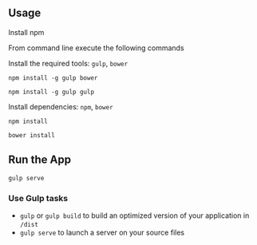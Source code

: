 ## Usage

Install npm

From command line execute the following commands

Install the required tools: `gulp`, `bower`
```
npm install -g gulp bower
```
```
npm install -g gulp gulp
```

Install dependencies: `npm`, `bower`
```
npm install 
```
```
bower install 
```

## Run the App
```
gulp serve 
```

### Use Gulp tasks

* `gulp` or `gulp build` to build an optimized version of your application in `/dist`
* `gulp serve` to launch a server on your source files
